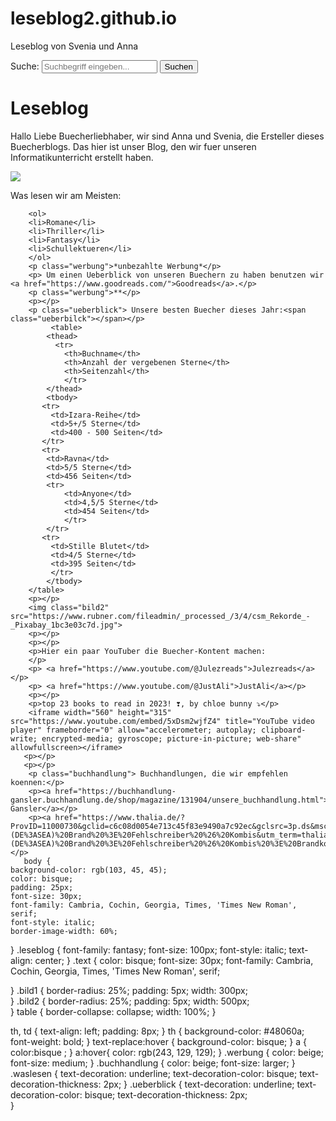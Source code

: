 # leseblog2.github.io
Leseblog von Svenia und Anna
<!DOCTYPE html>
<html>
    <head>
<link href="style.css" rel="stylesheet"> 
    </head>
    <body> 
        <form action="/suche" method="get">
            <label for="suche">Suche:</label>
            <input type="text" id="suche" name="Suche" placeholder="Suchbegriff eingeben...">
            <button type="submit">Suchen</button>
        </form>
        <h1 class="leseblog">Leseblog</h1>
        <p class="text">Hallo Liebe Buecherliebhaber, wir sind Anna und Svenia, die Ersteller dieses Buecherblogs. Das hier ist unser Blog, den wir fuer unseren Informatikunterricht erstellt haben. </p>
        <p></p>
        <img class="bild1" src="https://cdn0.bodas.com.mx/user/5884/1_1/320/jpg/gu_2154885.jpeg?r=36505">
        <p></p>
        <p></p>
        <h class="waslesen">Was lesen wir am Meisten:<span class="waslesen"></span></h>
        
        <ol>
        <li>Romane</li>
        <li>Thriller</li>
        <li>Fantasy</li>
        <li>Schullektueren</li>
        </ol>
        <p class="werbung">*unbezahlte Werbung*</p>
        <p> Um einen Ueberblick von unseren Buechern zu haben benutzen wir  <a href="https://www.goodreads.com/">Goodreads</a>.</p>
        <p class="werbung">**</p>
        <p></p>
        <p class="ueberblick"> Unsere besten Buecher dieses Jahr:<span class="ueberbilck"></span></p>
             <table>
            <thead>
              <tr>
                <th>Buchname</th>
                <th>Anzahl der vergebenen Sterne</th>
                <th>Seitenzahl</th>
                </tr>
            </thead>
            <tbody>
           <tr>
             <td>Izara-Reihe</td>
             <td>5+/5 Sterne</td>
             <td>400 - 500 Seiten</td>
           </tr>
           <tr>
            <td>Ravna</td>
            <td>5/5 Sterne</td>
            <td>456 Seiten</td>
            <tr>
                <td>Anyone</td>
                <td>4,5/5 Sterne</td>
                <td>454 Seiten</td>
                </tr>
            </tr>
           <tr>
             <td>Stille Blutet</td>
             <td>4/5 Sterne</td>
             <td>395 Seiten</td>
             </tr>
            </tbody>
        </table>
        <p></p>
        <img class="bild2" src="https://www.rubner.com/fileadmin/_processed_/3/4/csm_Rekorde_-_Pixabay_1bc3e03c7d.jpg">
        <p></p>
        <p></p>
        <p>Hier ein paar YouTuber die Buecher-Kontent machen:
        </p>
        <p> <a href="https://www.youtube.com/@Julezreads">Julezreads</a></p>   
        <p> <a href="https://www.youtube.com/@JustAli">JustAli</a></p>
        <p></p>
        <p>top 23 books to read in 2023! ❣️, by chloe bunny ⤵</p>
        <iframe width="560" height="315" src="https://www.youtube.com/embed/5xDsm2wjfZ4" title="YouTube video player" frameborder="0" allow="accelerometer; autoplay; clipboard-write; encrypted-media; gyroscope; picture-in-picture; web-share" allowfullscreen></iframe>
       <p></p>
       <p></p>
        <p class="buchhandlung"> Buchhandlungen, die wir empfehlen koennen:</p>
        <p><a href="https://buchhandlung-gansler.buchhandlung.de/shop/magazine/131904/unsere_buchhandlung.html">Buchhandlung Gansler</a></p>
        <p><a href="https://www.thalia.de/?ProvID=11000730&gclid=c6c08d0054e713c45f83e9490a7c92ec&gclsrc=3p.ds&msclkid=c6c08d0054e713c45f83e9490a7c92ec&utm_source=bing&utm_medium=cpc&utm_campaign=(DE%3ASEA)%20Brand%20%3E%20Fehlschreiber%20%26%20Kombis&utm_term=thalia%20online&utm_content=(DE%3ASEA)%20Brand%20%3E%20Fehlschreiber%20%26%20Kombis%20%3E%20Brandkombinationen">Thalia</a></p>
       body {
    background-color: rgb(103, 45, 45);
    color: bisque;
    padding: 25px;
    font-size: 30px;
    font-family: Cambria, Cochin, Georgia, Times, 'Times New Roman', serif;
    font-style: italic;
    border-image-width: 60%;
}
.leseblog {
    font-family: fantasy;
    font-size: 100px;
    font-style: italic;
    text-align: center;
}
.text {
    color: bisque; 
    font-size: 30px;
    font-family: Cambria, Cochin, Georgia, Times, 'Times New Roman', serif;

}
.bild1 {
    border-radius: 25%;
    padding: 5px;
    width: 300px;  
}
.bild2 {
  border-radius: 25%;
  padding: 5px;
  width: 500px;  
}
table { 
    border-collapse: collapse; 
    width: 100%;
}

th, td {
    text-align: left;
    padding: 8px;
}
th {
    background-color: #48060a;
    font-weight: bold;
}
text-replace:hover {
    background-color: bisque;
}
 a {
    color:bisque ;
 }
a:hover{
    color: rgb(243, 129, 129); 
}
.werbung {
    color: beige;
    font-size: medium;
}
.buchhandlung {
    color: beige;
    font-size: larger;
}
.waslesen  {
    text-decoration: underline;
    text-decoration-color: bisque;
    text-decoration-thickness: 2px;
}
.ueberblick {
    text-decoration: underline;
    text-decoration-color: bisque;
    text-decoration-thickness: 2px;  
} 
